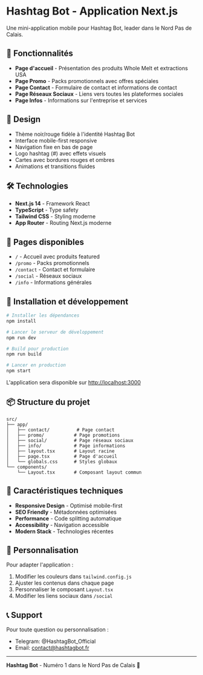 # Hashtag Bot - Application Next.js

Une mini-application mobile pour Hashtag Bot, leader dans le Nord Pas de Calais.

## 🚀 Fonctionnalités

- **Page d'accueil** - Présentation des produits Whole Melt et extractions USA
- **Page Promo** - Packs promotionnels avec offres spéciales
- **Page Contact** - Formulaire de contact et informations de contact
- **Page Réseaux Sociaux** - Liens vers toutes les plateformes sociales
- **Page Infos** - Informations sur l'entreprise et services

## 🎨 Design

- Thème noir/rouge fidèle à l'identité Hashtag Bot
- Interface mobile-first responsive
- Navigation fixe en bas de page
- Logo hashtag (#) avec effets visuels
- Cartes avec bordures rouges et ombres
- Animations et transitions fluides

## 🛠️ Technologies

- **Next.js 14** - Framework React
- **TypeScript** - Type safety
- **Tailwind CSS** - Styling moderne
- **App Router** - Routing Next.js moderne

## 📱 Pages disponibles

- `/` - Accueil avec produits featured
- `/promo` - Packs promotionnels  
- `/contact` - Contact et formulaire
- `/social` - Réseaux sociaux
- `/info` - Informations générales

## 🚀 Installation et développement

```bash
# Installer les dépendances
npm install

# Lancer le serveur de développement
npm run dev

# Build pour production
npm run build

# Lancer en production
npm start
```

L'application sera disponible sur [http://localhost:3000](http://localhost:3000)

## 📦 Structure du projet

```
src/
├── app/
│   ├── contact/          # Page contact
│   ├── promo/           # Page promotions
│   ├── social/          # Page réseaux sociaux
│   ├── info/            # Page informations
│   ├── layout.tsx       # Layout racine
│   ├── page.tsx         # Page d'accueil
│   └── globals.css      # Styles globaux
└── components/
    └── Layout.tsx       # Composant layout commun
```

## 🎯 Caractéristiques techniques

- **Responsive Design** - Optimisé mobile-first
- **SEO Friendly** - Métadonnées optimisées
- **Performance** - Code splitting automatique
- **Accessibility** - Navigation accessible
- **Modern Stack** - Technologies récentes

## 🔧 Personnalisation

Pour adapter l'application :

1. Modifier les couleurs dans `tailwind.config.js`
2. Ajuster les contenus dans chaque page
3. Personnaliser le composant `Layout.tsx`
4. Modifier les liens sociaux dans `/social`

## 📞 Support

Pour toute question ou personnalisation :
- Telegram: @HashtagBot_Official
- Email: contact@hashtagbot.fr

---

**Hashtag Bot** - Numéro 1 dans le Nord Pas de Calais 🚀